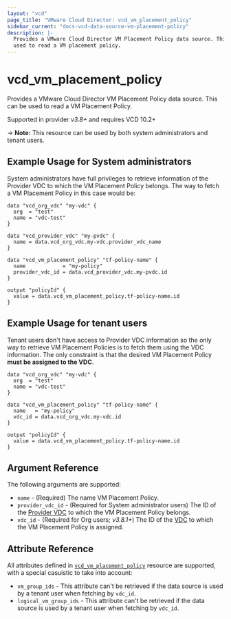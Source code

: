 ```yaml
---
layout: "vcd"
page_title: "VMware Cloud Director: vcd_vm_placement_policy"
sidebar_current: "docs-vcd-data-source-vm-placement-policy"
description: |-
  Provides a VMware Cloud Director VM Placement Policy data source. This can be
  used to read a VM placement policy.
---
```


# vcd\_vm\_placement\_policy

Provides a VMware Cloud Director VM Placement Policy data source. This can be used to read a VM Placement Policy.

Supported in provider *v3.8+* and requires VCD 10.2+

-> **Note:** This resource can be used by both system administrators and tenant users.

## Example Usage for System administrators

System administrators have full privileges to retrieve information of the Provider VDC to which the VM Placement Policy
belongs. The way to fetch a VM Placement Policy in this case would be:

```hcl
data "vcd_org_vdc" "my-vdc" {
  org  = "test"
  name = "vdc-test"
}

data "vcd_provider_vdc" "my-pvdc" {
  name = data.vcd_org_vdc.my-vdc.provider_vdc_name
}

data "vcd_vm_placement_policy" "tf-policy-name" {
  name            = "my-policy"
  provider_vdc_id = data.vcd_provider_vdc.my-pvdc.id
}

output "policyId" {
  value = data.vcd_vm_placement_policy.tf-policy-name.id
}
```

## Example Usage for tenant users

Tenant users don't have access to Provider VDC information so the only way to retrieve VM Placement Policies is to
fetch them using the VDC information. The only constraint is that the desired VM Placement Policy **must be assigned
to the VDC**.

```hcl
data "vcd_org_vdc" "my-vdc" {
  org  = "test"
  name = "vdc-test"
}

data "vcd_vm_placement_policy" "tf-policy-name" {
  name   = "my-policy"
  vdc_id = data.vcd_org_vdc.my-vdc.id
}

output "policyId" {
  value = data.vcd_vm_placement_policy.tf-policy-name.id
}
```

## Argument Reference

The following arguments are supported:

* `name` - (Required) The name VM Placement Policy.
* `provider_vdc_id` - (Required for System administrator users) The ID of the [Provider VDC](/providers/vmware/vcd/latest/docs/data-sources/provider_vdc) to which the VM Placement Policy belongs.
* `vdc_id` - (Required for Org users; *v3.8.1+*) The ID of the [VDC](/providers/vmware/vcd/latest/docs/data-sources/org_vdc) to which the VM Placement Policy is assigned.

## Attribute Reference

All attributes defined in [`vcd_vm_placement_policy`](/providers/vmware/vcd/latest/docs/resources/vm_placement_policy#attribute-reference) resource are supported,
with a special casuistic to take into account:

* `vm_group_ids` - This attribute can't be retrieved if the data source is used by a tenant user when fetching by `vdc_id`.
* `logical_vm_group_ids` - This attribute can't be retrieved if the data source is used by a tenant user when fetching by `vdc_id`.